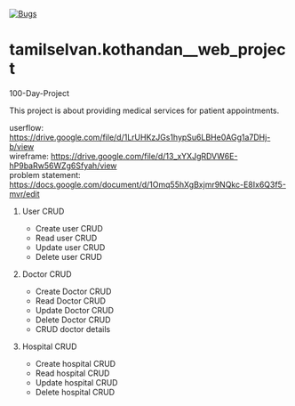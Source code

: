 [![Bugs](https://sonarcloud.io/api/project_badges/measure?project=fssa-batch3_tamilselvan.kothandan__web_project&metric=bugs)](https://sonarcloud.io/summary/new_code?id=fssa-batch3_tamilselvan.kothandan__web_project)
# tamilselvan.kothandan__web_project

100-Day-Project

This project is about providing medical services for patient appointments. 

userflow: https://drive.google.com/file/d/1LrUHKzJGs1hypSu6LBHe0AGg1a7DHj-b/view  
wireframe: https://drive.google.com/file/d/13_xYXJgRDVW6E-hP9baRw56WZg6Sfyah/view  
problem statement: https://docs.google.com/document/d/1Omq55hXgBxjmr9NQkc-E8Ix6Q3f5-mvr/edit  


 1. User CRUD
    - Create user CRUD
    - Read user CRUD
    - Update user CRUD
    - Delete user CRUD

 2. Doctor CRUD
    - Create Doctor CRUD
    - Read Doctor CRUD
    - Update Doctor CRUD
    - Delete Doctor CRUD
    - CRUD doctor details 

 3. Hospital CRUD  
     - Create hospital CRUD
     - Read hospital CRUD
     - Update hospital CRUD
     - Delete hospital CRUD

